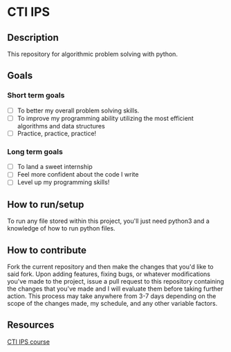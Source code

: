 # CTI IPS

## Description
This repository for algorithmic problem solving with python.

## Goals
### Short term goals
- [ ] To better my overall problem solving skills.
- [ ] To improve my programming ability utilizing the most efficient algorithms and data structures
- [ ] Practice, practice, practice!

### Long term goals
- [ ] To land a sweet internship
- [ ] Feel more confident about the code I write
- [ ] Level up my programming skills!

## How to run/setup
To run any file stored within this project, you'll just need python3 and a knowledge of how
to run python files.

## How to contribute
Fork the current repository and then make the changes that you'd like to said fork. Upon adding features, fixing bugs,
or whatever modifications you've made to the project, issue a pull request to this repository containing the changes that you've made
and I will evaluate them before taking further action. This process may take anywhere from 3-7 days depending on the scope of the changes made, 
my schedule, and any other variable factors.

## Resources
[CTI IPS course](https://canvas.instructure.com/courses/1578976)

